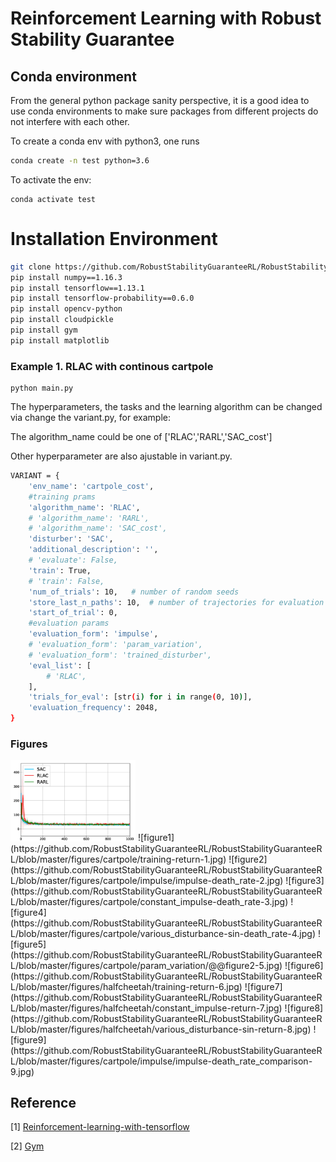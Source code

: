 # Reinforcement Learning with Robust Stability Guarantee

## Conda environment
From the general python package sanity perspective, it is a good idea to use conda environments to make sure packages from different projects do not interfere with each other.


To create a conda env with python3, one runs 
```bash
conda create -n test python=3.6
```
To activate the env: 
```
conda activate test
```

# Installation Environment

```bash
git clone https://github.com/RobustStabilityGuaranteeRL/RobustStabilityGuaranteeRL
pip install numpy==1.16.3
pip install tensorflow==1.13.1
pip install tensorflow-probability==0.6.0
pip install opencv-python
pip install cloudpickle
pip install gym
pip install matplotlib

```


### Example 1. RLAC with continous cartpole
```
python main.py
```
The hyperparameters, the tasks and the learning algorithm can be changed via change the variant.py, for example:


The algorithm_name could be one of ['RLAC','RARL','SAC_cost']


Other hyperparameter are also ajustable in variant.py.
```bash
VARIANT = {
    'env_name': 'cartpole_cost',
    #training prams
    'algorithm_name': 'RLAC',
    # 'algorithm_name': 'RARL',
    # 'algorithm_name': 'SAC_cost',
    'disturber': 'SAC',
    'additional_description': '',
    # 'evaluate': False,
    'train': True,
    # 'train': False,
    'num_of_trials': 10,   # number of random seeds
    'store_last_n_paths': 10,  # number of trajectories for evaluation during training
    'start_of_trial': 0,
    #evaluation params
    'evaluation_form': 'impulse',
    # 'evaluation_form': 'param_variation',
    # 'evaluation_form': 'trained_disturber',
    'eval_list': [
        # 'RLAC',
    ],
    'trials_for_eval': [str(i) for i in range(0, 10)],
    'evaluation_frequency': 2048,
}
```
### Figures
<img src = "https://github.com/RobustStabilityGuaranteeRL/RobustStabilityGuaranteeRL/blob/master/figures/cartpole/training-return-1.jpg" width=200 alt="1"/>
![figure1](https://github.com/RobustStabilityGuaranteeRL/RobustStabilityGuaranteeRL/blob/master/figures/cartpole/training-return-1.jpg)
![figure2](https://github.com/RobustStabilityGuaranteeRL/RobustStabilityGuaranteeRL/blob/master/figures/cartpole/impulse/impulse-death_rate-2.jpg)
![figure3](https://github.com/RobustStabilityGuaranteeRL/RobustStabilityGuaranteeRL/blob/master/figures/cartpole/constant_impulse-death_rate-3.jpg)
![figure4](https://github.com/RobustStabilityGuaranteeRL/RobustStabilityGuaranteeRL/blob/master/figures/cartpole/various_disturbance-sin-death_rate-4.jpg)
![figure5](https://github.com/RobustStabilityGuaranteeRL/RobustStabilityGuaranteeRL/blob/master/figures/cartpole/param_variation/@@figure2-5.jpg)
![figure6](https://github.com/RobustStabilityGuaranteeRL/RobustStabilityGuaranteeRL/blob/master/figures/halfcheetah/training-return-6.jpg)
![figure7](https://github.com/RobustStabilityGuaranteeRL/RobustStabilityGuaranteeRL/blob/master/figures/halfcheetah/constant_impulse-return-7.jpg)
![figure8](https://github.com/RobustStabilityGuaranteeRL/RobustStabilityGuaranteeRL/blob/master/figures/halfcheetah/various_disturbance-sin-return-8.jpg)
![figure9](https://github.com/RobustStabilityGuaranteeRL/RobustStabilityGuaranteeRL/blob/master/figures/cartpole/impulse/impulse-death_rate_comparison-9.jpg)


## Reference


[1] [Reinforcement-learning-with-tensorflow](https://github.com/MorvanZhou/Reinforcement-learning-with-tensorflow)

[2] [Gym](https://github.com/openai/gym)
